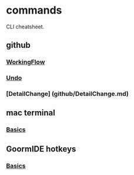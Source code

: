 # commands

CLI cheatsheet.

## github

### [WorkingFlow](github/WorkingFlow.md)

### [Undo](github/Undo.md)

### [DetailChange] (github/DetailChange.md)

## mac terminal

### [Basics](MacTerminal/basics.md)

## GoormIDE hotkeys

### [Basics](GoormIDE/basics.md)

